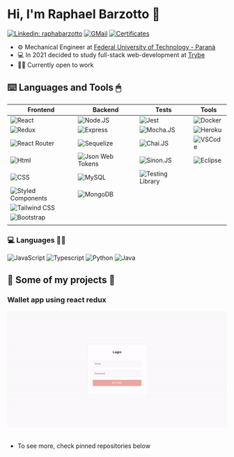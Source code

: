 # Hi, I'm Raphael Barzotto 👋
[![Linkedin: raphabarzotto](https://img.shields.io/badge/-raphabarzotto-blue?style-for-the-badge&logo=Linkedin&logoColor=white&link=https://www.linkedin.com/in/raphabarzotto/)](https://www.linkedin.com/in/raphabarzotto/)
[![GMail](https://img.shields.io/badge/-GMAIL-D14836?style-for-the-badge&logo=gmail&logoColor=white)](mailto:raphabarzotto@gmail.com)
[![Certificates](https://img.shields.io/badge/-CERTIFICATES-white?style-for-the-badge&logo=&logoColor=black)](https://drive.google.com/drive/folders/1kpDMcCLdF4scAO1_wIqxx7naF58um6UK?usp=sharing)
- ⚙️ Mechanical Engineer at [Federal University of Technology - Paraná](http://www.utfpr.edu.br/)
- 💻 In 2021 decided to study full-stack web-development at [Trybe](https://www.betrybe.com/)
- 👨‍💻 Currently open to work

## ⌨️ Languages and Tools 🖱
| Frontend | Backend | Tests | Tools |
| ---- | ----- | ----- | ----- |
| ![React](https://img.shields.io/badge/React-20232A?style=for-the-badge&logo=react&logoColor=61DAFB) | ![Node.JS](https://img.shields.io/badge/Node.js-339933?style=for-the-badge&logo=node.js&logoColor=white) | ![Jest](https://img.shields.io/badge/Jest-C21325?style=for-the-badge&logo=Jest&logoColor=white) | ![Docker](https://img.shields.io/badge/docker-2496ED?style=for-the-badge&logo=docker&logoColor=white) |
| ![Redux](https://img.shields.io/badge/Redux-764ABC?style=for-the-badge&logo=redux&logoColor=white) | ![Express](https://img.shields.io/badge/Express.js-404D59?style=for-the-badge) | ![Mocha.JS](https://img.shields.io/badge/mocha.js-8D6748?style=for-the-badge&logo=mocha&logoColor=white) | ![Heroku](https://img.shields.io/badge/Heroku-430098?style=for-the-badge&logo=heroku&logoColor=white) |
| ![React Router](https://img.shields.io/badge/React_Router-CA4245?style=for-the-badge&logo=react-router&logoColor=white) | ![Sequelize](https://img.shields.io/badge/sequelize.js-52B0E7?style=for-the-badge&logo=sequelize&logoColor=white) | ![Chai.JS](https://img.shields.io/badge/chai.js-A30701?style=for-the-badge&logo=chai&logoColor=white) | ![VSCode](https://img.shields.io/badge/VSCode-5C2D91?style=for-the-badge&logo=visualstudiocode&logoColor=white) |
| ![Html](https://img.shields.io/badge/HTML5-E34F26?style=for-the-badge&logo=html5&logoColor=white) | ![Json Web Tokens](https://img.shields.io/badge/json%20web%20tokens-323330?style=for-the-badge&logo=json-web-tokens&logoColor=white) | ![Sinon.JS](https://img.shields.io/badge/Sinon.js-404D59?style=for-the-badge&logo=sinon&logoColor=red) | ![Eclipse](https://img.shields.io/badge/Eclipse-2C2255?style=for-the-badge&logo=eclipseide&logoColor=white) |
| ![CSS](https://img.shields.io/badge/CSS3-1572B6?style=for-the-badge&logo=css3&logoColor=white) | ![MySQL](https://img.shields.io/badge/MySQL-4479A1?style=for-the-badge&logo=mysql&logoColor=white) |  ![Testing Library](https://img.shields.io/badge/testing%20library-E33332?style=for-the-badge&logo=testing-library&logoColor=white) | |
| ![Styled Components](https://img.shields.io/badge/styled--components-DB7093?style=for-the-badge&logo=styled-components&logoColor=white) | ![MongoDB](https://img.shields.io/badge/MongoDB-47A24B?style=for-the-badge&logo=mongodb&logoColor=white) | | |
| ![Tailwind CSS](https://img.shields.io/badge/Tailwind_CSS-06B6D4?style=for-the-badge&logo=tailwind-css&logoColor=white) | | | |
| ![Bootstrap](https://img.shields.io/badge/Bootstrap-7952B3?style=for-the-badge&logo=bootstrap&logoColor=white) | |
|  |

### 💻 Languages 👨‍💻
![JavaScript](https://img.shields.io/badge/JavaScript-F7DF1E?style=for-the-badge&logo=javascript&logoColor=black)
![Typescript](https://img.shields.io/badge/TypeScript-3178C6?style=for-the-badge&logo=typescript&logoColor=white)
![Python](https://img.shields.io/badge/Python-3776AB?style=for-the-badge&logo=python&logoColor=white)
![Java](https://img.shields.io/badge/Java-ED8B00?style=for-the-badge&logo=openjdk&logoColor=white)


## 🔨 Some of my projects 🔧
### Wallet app using react redux
<a href="https://github.com/raphabarzotto/react-redux-wallet" target="_blank"><img src="./img/wallet.gif" alt="wallet react redux"></a>
- To see more, check pinned repositories below